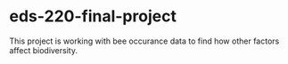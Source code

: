 # eds-220-final-project
This project is working with bee occurance data to find how other factors affect biodiversity.
